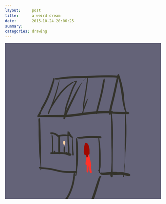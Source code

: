 ```yaml
---
layout:     post
title:      a weird dream
date:       2015-10-24 20:06:25
summary:    
categories: drawing
---
```

![a weird dream](/images/_diary/a-weird-dream.png "reimagined version")
